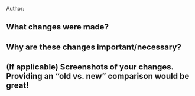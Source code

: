 Author: <name>

## What changes were made?


## Why are these changes important/necessary?


## (If applicable) Screenshots of your changes. Providing an “old vs. new” comparison would be great!

